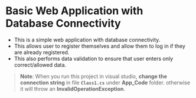 # Basic Web Application with Database Connectivity
- This is a simple web application with database connectivity.  
- This allows user to register themselves and allow them to log in if they are already registered.  
- This also performs data validation to ensure that user enters only correct/allowed data.  

>**Note**: When you run this project in visual studio, **change the connection string** in file **`Class1.cs`** under **App_Code** folder. otherwise it will throw an **InvalidOperationException**.
